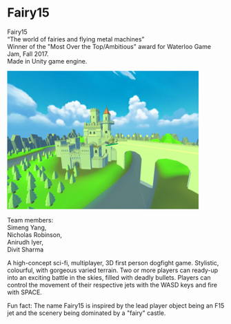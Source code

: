 # Fairy15

Fairy15  
“The world of fairies and flying metal machines”  
Winner of the "Most Over the Top/Ambitious" award for Waterloo Game Jam, Fall 2017.  
Made in Unity game engine.

![dogfighter](https://github.com/simeng-yang/Fairy15/blob/master/dogfighter.png)

Team members:  
Simeng Yang,   
Nicholas Robinson,   
Anirudh Iyer,   
Divit Sharma  

A high-concept sci-fi, multiplayer, 3D first person dogfight game. 
Stylistic, colourful, with gorgeous varied terrain. Two or more players can ready-up into an exciting battle in the skies, filled with deadly bullets. Players can control the movement of their respective jets with the WASD keys and fire with SPACE. 

Fun fact: The name Fairy15 is inspired by the lead player object being an F15 jet and the scenery being dominated by a "fairy" castle.
